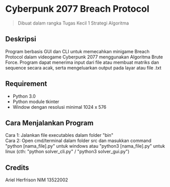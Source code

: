 # Cyberpunk 2077 Breach Protocol
> Dibuat dalam rangka Tugas Kecil 1 Strategi Algoritma

## Deskripsi
Program berbasis GUI dan CLI untuk memecahkan minigame Breach Protocol dalam videogame Cyberpunk 2077 menggunakan Algoritma Brute Force. Program dapat menerima input dari file atau membuat matriks dan sequence secara acak, serta mengeluarkan output pada layar atau file .txt

## Requirement
- Python 3.0
- Python module tkinter
- Window dengan resolusi minimal 1024 x 576 

## Cara Menjalankan Program
Cara 1: Jalankan file executables dalam folder "bin" <br />
Cara 2: Open cmd/terminal dalam folder src dan masukkan command "python [nama_file].py" untuk windows atau "python3 [nama_file].py" untuk linux (cth: "python solver_cli.py" / "python3 solver_gui.py")

## Credits
Ariel Herfrison NIM 13522002

